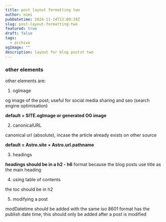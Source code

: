 ```yaml
---
title: post layout formatting two
author: mimi
pubDatetime: 2024-11-14T12:00:19Z
slug: post-layout-formatting-two
featured: true
draft: false
tags:
  - archive
ogImage: ""
description: layout for blog postst two
---
```


### other elements

other elements are:

1. ogImage

og  image of the post; useful for social media sharing and seo (search engine optimisation)

**default = SITE.ogImage or generated OG image**

2. canonicalURL

canonical url (absolute), incase the article already exists on other source

**default = Astro.site + Astro.url.pathname**

3. headings

**headings should be in a h2 - h6** format because the blog posts use title as the main heading

4. using table of contents

the toc should be in h2

5. modifying a post

modDatetime should be added with the same iso 8601 format has the publish date time; this should only be added after a post is modified